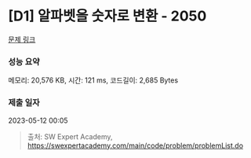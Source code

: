 # [D1] 알파벳을 숫자로 변환 - 2050 

[문제 링크](https://swexpertacademy.com/main/code/problem/problemDetail.do?contestProbId=AV5QLGxKAzQDFAUq) 

### 성능 요약

메모리: 20,576 KB, 시간: 121 ms, 코드길이: 2,685 Bytes

### 제출 일자

2023-05-12 00:05



> 출처: SW Expert Academy, https://swexpertacademy.com/main/code/problem/problemList.do